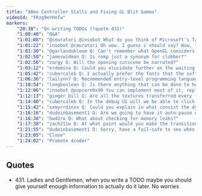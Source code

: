 ```yaml
---
title: "XBox Controller Stalls and Fixing GL Blit Gamma"
videoId: "FRzg9eYHnTw"
markers:
    "20:38": "On writing TODOs (!quote 431)"
    "1:00:40": "Q&A"
    "1:01:08": "@cmuratori @insobot What do you think of Microsoft's Tay bot?"
    "1:01:22": "insobot @cmuratori Oh wow. I guess i should say? Wow, thought i came"
    "1:01:30": "@garlandobloom Q: Can't remember what OpenGL considers the center of the pixel...?"
    "1:02:50": "jameswidman Q: Is romp just a synonym for clobber?"
    "1:02:56": "zargy Q: Will the opening cutscene be narrated?"
    "1:03:12": "erdomina Q: Could you elucidate further on the waiting for VSync in the profiler?"
    "1:05:42": "cubercaleb Q: I actually prefer the fonts that the software renderer produces. Is there anything we can do to make them look that way in GL?"
    "1:06:36": "lailynn7 Q: Recommended entry-level programming language for aspiring game devs?"
    "1:10:54": "longboolean Q: Is there anything that can be done to help make it easier to hover / click on the debug visualization?"
    "1:12:06": "insobot @popcorn0x90 You can implement most of it, replacing most of"
    "1:12:13": "ginger_bill Q: Are all the textures transferred every frame?"
    "1:14:40": "cubercaleb Q: In the debug UI will we be able to click on a frame and have it blit that frame?"
    "1:15:42": "xxmyrrdinxx Q: Could you explain in what consist the dynamic resolution? Texture rescale, viewport rescale?"
    "1:16:16": "dudeinbasement1 Q: Are we going to have it auto-pause on long frames?"
    "1:16:38": "hwd2ro Q: What about checking for memory leaks?"
    "1:17:38": "zach211w Q: At what point would you make the transition from a more basic language like JavaScript over to a language like C?"
    "1:21:55": "dudeinbasement1 Q: Sorry, have a fail-safe to see when we stutter to pause the system and debug it"
    "1:23:05": "Close"
    "1:24:02": "Promote 4coder"
---
```


## Quotes

* 431\. Ladies and Gentlemen, when you write a TODO maybe you should give yourself enough information to actually do it later. No worries
